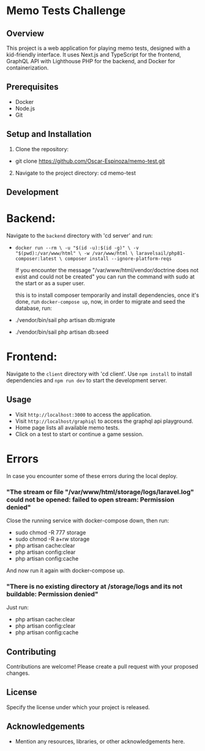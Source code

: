 # Memo Tests Challenge

## Overview
This project is a web application for playing memo tests, designed with a kid-friendly interface. It uses Next.js and TypeScript for the frontend, GraphQL API with Lighthouse PHP for the backend, and Docker for containerization.

## Prerequisites
- Docker
- Node.js
- Git

## Setup and Installation
1. Clone the repository:
  - git clone https://github.com/Oscar-Espinoza/memo-test.git

2. Navigate to the project directory:
  cd memo-test

## Development
# Backend: 
  Navigate to the `backend` directory with 'cd server' and run:
- `docker run --rm \
    -u "$(id -u):$(id -g)" \
    -v "$(pwd):/var/www/html" \
    -w /var/www/html \
    laravelsail/php81-composer:latest \
    composer install --ignore-platform-reqs`

    If you encounter the message "/var/www/html/vendor/doctrine does not exist and could not be created" you can run the command with sudo at the start or as a super user.

  this is to install composer temporarily and install dependencies, once it's done, run `docker-compose up`, now, in order to migrate and seed the database, run:

- ./vendor/bin/sail php artisan db:migrate
- ./vendor/bin/sail php artisan db:seed

# Frontend:
  Navigate to the `client` directory with 'cd client'. Use `npm install` to install dependencies and `npm run dev` to start the development server.

## Usage
- Visit `http://localhost:3000` to access the application.
- Visit `http://localhost/graphiql` to access the graphql api playground.
- Home page lists all available memo tests.
- Click on a test to start or continue a game session.

# Errors
In case you encounter some of these errors during the local deploy.

### "The stream or file "/var/www/html/storage/logs/laravel.log" could not be opened: failed to open stream: Permission denied"

Close the running service with docker-compose down, then run:
- sudo chmod -R 777 storage
- sudo chmod -R a+rw storage
- php artisan cache:clear
- php artisan config:clear
- php artisan config:cache

And now run it again with docker-compose up.

### "There is no existing directory at /storage/logs and its not buildable: Permission denied"
Just run:
- php artisan cache:clear
- php artisan config:clear
- php artisan config:cache

## Contributing
Contributions are welcome! Please create a pull request with your proposed changes.

## License
Specify the license under which your project is released.

## Acknowledgements
- Mention any resources, libraries, or other acknowledgements here.